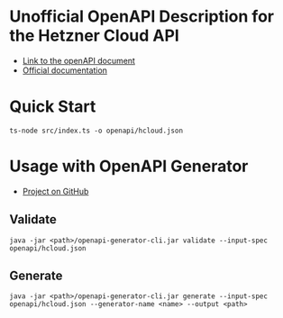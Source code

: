 # Unofficial OpenAPI Description for the Hetzner Cloud API

- [Link to the openAPI document](openapi/hcloud.json)
- [Official documentation](https://docs.hetzner.cloud/)

# Quick Start

```
ts-node src/index.ts -o openapi/hcloud.json
```

# Usage with OpenAPI Generator

- [Project on GitHub](https://github.com/OpenAPITools/openapi-generator)

## Validate

```
java -jar <path>/openapi-generator-cli.jar validate --input-spec openapi/hcloud.json
```

## Generate

```
java -jar <path>/openapi-generator-cli.jar generate --input-spec openapi/hcloud.json --generator-name <name> --output <path>
```
